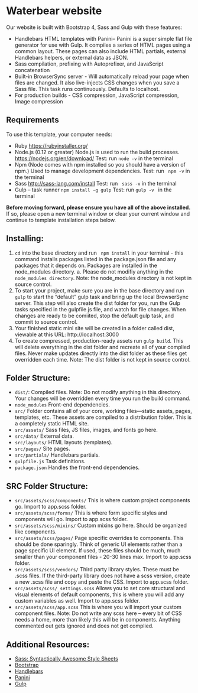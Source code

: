 # Waterbear website
Our website is built with Bootstrap 4, Sass and Gulp with these features:

-	Handlebars HTML templates with Panini– Panini is a super simple flat file generator for use with Gulp. It compiles a series of HTML pages using a common layout. These pages can also include HTML partials, external Handlebars helpers, or external data as JSON.
-	Sass compilation, prefixing with Autoprefixer, and JavaScript concatenation
-	Built-in BrowserSync server - Will automatically reload your page when files are changed. It also live-injects CSS changes when you save a Sass file. This task runs continuously. Defaults to localhost.
-	For production builds - CSS compression, JavaScript compression, Image compression


## Requirements

To use this template, your computer needs:

-	Ruby https://rubyinstaller.org/
-	Node.js (0.12 or greater) Node.js is used to run the build processes. https://nodejs.org/en/download/
	Test: run ` node -v ` in the terminal
-	Npm (Node comes with npm installed so you should have a version of npm.) Used to manage development dependencies.
	Test: run ` npm -v`  in the terminal
-	Sass http://sass-lang.com/install
	Test: run ` sass -v`  in the terminal
-	Gulp – task runner
	`npm install -g gulp`
	Test: run `gulp -v ` in the terminal

**Before moving forward, please ensure you have all of the above installed.** If so, please open a new terminal window or clear your current window and continue to template installation steps below.


## Installing:

1.	` cd `  into the base directory and run ` npm install`  in your terminal - this command installs packages listed in the package.json file and any packages that it depends on. Packages are installed in the node_modules directory.
a.	Please do not modifiy anything in the `node_modules directory`. Note: the node_modules directory is not kept in source control.
2.	To start your project, make sure you are in the base directory and run ` gulp `  to start the “default” gulp task and bring up the local BrowserSync server. This step will also create the dist folder for you, run the Gulp tasks specified in the gulpfile.js file, and watch for file changes. When changes are ready to be comiited, stop the default gulp task, and commit to source control.
3.	Your finished static mini site will be created in a folder called dist, viewable at this URL:
http://localhost:3000
4.	To create compressed, production-ready assets run `gulp build`. This will delete everything in the dist folder and recreate all of your complied files. Never make updates directly into the dist folder as these files get overridden each time. Note: The dist folder is not kept in source control.


## Folder Structure:

- `dist/`: Compiled files. Note: Do not modify anything in this directory. Your changes will be overridden every time you run the build command.
- `node_modules` Front-end dependencies.
- `src/` Folder contains all of your core, working files—static assets, pages, templates, etc. These assets are compiled to a distribution folder. This is a completely static HTML site.
- `src/assets/` Sass files, JS files, images, and fonts go here.
- `src/data/` External data.
- `src/layouts/` HTML layouts (templates).
- `src/pages/` Site pages.
- `src/partials/` Handlebars partials.
- `gulpfile.js` Task definitions.
- `package.json` Handles the front-end dependencies.


## SRC Folder Structure:

- `src/assets/scss/components/` This is where custom project components go. Import to app.scss folder.
- `src/assets/scss/forms/` This is where form specific styles and components will go. Import to app.scss folder.
- `src/assets/scss/mixins/` Custom mixins go here. Should be organized like components.
- `src/assets/scss/pages/` Page specific overrides to components. This should be done sparingly. Think of generic UI elements rather than a page specific UI element. If used, these files should be much, much smaller than your component files -  20-30 lines max. Import to app.scss folder.
- `src/assets/scss/vendors/` Third party library styles. These must be .scss files. If the third-party library does not have a scss version, create a new .scss file and copy and paste the CSS. Import to app.scss folder.
- `src/assets/scss/_settings.scss` Allows you to set core structural and visual elements of default components, this is where you will add any custom variables as well. Import to app.scss folder.
- `src/assets/scss/app.scss` This is where you will import your custom component files. Note: Do not write any scss here – every bit of CSS needs a home, more than likely this will be in components. Anything commented out gets ignored and does not get complied.


## Additional Resources:
- [Sass: Syntactically Awesome Style Sheets](http://sass-lang.com/)
- [Bootstrap](https://getbootstrap.com/)
- [Handlebars](http://handlebarsjs.com/)
- [Panini](https://github.com/zurb/panini)
- [Gulp](https://gulpjs.org/getting-started)
